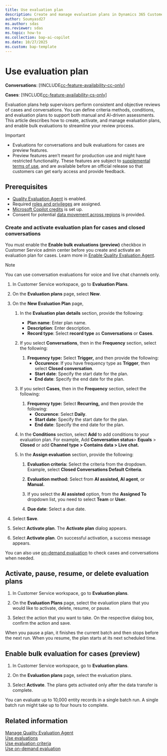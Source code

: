 ```yaml
---
title: Use evaluation plan 
description: Create and manage evaluation plans in Dynamics 365 Customer Service and Dynamics 365 Contact Center for consistent reviews of cases and conversations. Learn how to activate and optimize evaluations.
author: Soumyasd27
ms.author: sdas
ms.reviewer: sdas
ms.topic: how-to 
ms.collection: bap-ai-copilot
ms.date: 10/27/2025
ms.custom: bap-template
---
```


# Use evaluation plan

**Conversations**: [!INCLUDE[cc-feature-availability-cc-only](../includes/cc-feature-availability-cc-only.md)]

**Cases**: [!INCLUDE[cc-feature-availability-cs-only](../includes/cc-feature-availability-cs-only.md)]


Evaluation plans help supervisors perform consistent and objective reviews of cases and conversations. You can define criteria methods, conditions, and evaluation plans to support both manual and AI-driven assessments. This article describes how to create, activate, and manage evaluation plans, and enable bulk evaluations to streamline your review process.

> [!IMPORTANT]
>
> - Evaluations for conversations and bulk evaluations for cases are preview features. 
> - Preview features aren’t meant for production use and might have restricted functionality. These features are subject to [supplemental terms of use](https://go.microsoft.com/fwlink/?linkid=2189520), and are available before an official release so that customers can get early access and provide feedback.

## Prerequisites

- [Quality Evaluation Agent](../administer/manage-quality-evaluation-agent.md#manage-quality-evaluation-agent) is enabled.
- Required [roles and privileges](../administer/manage-quality-evaluation-agent.md#role-and-privileges) are assigned.
- [Microsoft Copilot credits](/dynamics365/customer-service/administer/setup-pay-as-you-go?context=/dynamics365/contact-center/context/administer-context) is set up.
- Consent for potential [data movement across regions](../administer/manage-quality-evaluation-agent.md#data-movement-across-regions) is provided.

### Create and activate evaluation plan for cases and closed conversations

You must enable the **Enable bulk evaluations (preview)** checkbox in Customer Service admin center before you create and activate an evaluation plan for cases. Learn more in [Enable Quality Evaluation Agent](../administer/manage-quality-evaluation-agent.md#enable-quality-evaluation-agent).

> [!NOTE]
> You can use conversation evaluations for voice and live chat channels only.

1.  In Customer Service workspace, go to **Evaluation Plans**.

1.  On the **Evaluation plans** page, select **New**.

1.  On the **New Evaluation Plan** page,

    1.  In the **Evaluation plan details** section, provide the following:
        - **Plan name**: Enter plan name.
        - **Description**: Enter description.
        - **Record type**: Select **record type** as **Conversations** or **Cases**.

    1.  If you select **Conversations**, then in the **Frequency** section, select the following:

        1.  **Frequency type:** Select **Trigger,** and then provide the following:
            - **Occurence**: If you have frequency type as **Trigger**, then select **Closed conversation**.
            - **Start date**: Specify the start date for the plan.
            - **End date**: Specify the end date for the plan.
            
    1. If you select **Cases**, then in the **Frequency** section, select the following:

        1.  **Frequency type:** Select **Recurring,** and then provide the following:
            - **Occurence**: Select **Daily**.
            - **Start date**: Specify the start date for the plan.
            - **End date**: Specify the end date for the plan.

    1.  In the **Conditions** section, select **Add** to add conditions to your evaluation plan. For example, Add **Conversation status**> **Equals** > **Closed** or add **Channel type > Contains data > Live chat.**

    1.  In the **Assign evaluation** section, provide the following:

        1.  **Evaluation criteria:** Select the criteria from the dropdown. Example, select **Closed Conversations Default Criteria**.

        1.  **Evaluation method:** Select from **AI assisted, AI agent**, or **Manual.**

        1.  If you select the **AI assisted** option, from the **Assigned To** dropdown list, you need to select **Team** or **User**.

        1.  **Due date**: Select a due date.

1.  Select **Save**.

1.  Select **Activate plan**. The **Activate plan** dialog appears.
1.  Select **Activate plan**. On successful activation, a success message appears.

You can also use [on-demand evaluation](on-demand-evaluation.md#use-on-demand-evaluation) to check cases and conversations when needed.

## Activate, pause, resume, or delete evaluation plans

1. In Customer Service workspace, go to **Evaluation plans**.

1. On the **Evaluation Plans** page, select the evaluation plans that you would like to activate, delete, resume, or pause.

1. Select the action that you want to take. On the respective dialog box, confirm the action and save.

When you pause a plan, it finishes the current batch and then stops before the next run. When you resume, the plan starts at its next scheduled time.

## Enable bulk evaluation for cases (preview)

1. In Customer Service workspace, go to **Evaluation plans**.

1. On the **Evaluation plans** page, select the evaluation plans.

1. Select **Activate**. The plans gets activated only after the data transfer is complete.

You can evaluate up to 10,000 entity records in a single batch run. A single batch run might take up to four hours to complete.

## Related information

[Manage Quality Evaluation Agent](../administer/manage-quality-evaluation-agent.md)  
[Use evaluations](use-evaluations.md)  
[Use evaluation criteria](evaluation-criteria.md)  
[Use on-demand evaluation](on-demand-evaluation.md)
